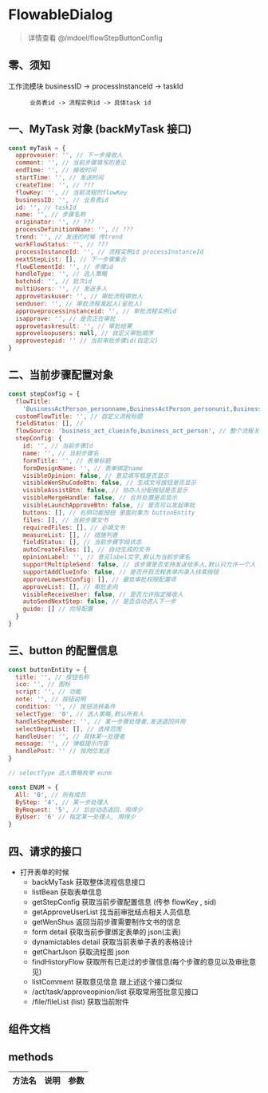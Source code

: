 # FlowableDialog

> 详情查看 @/mdoel/flowStepButtonConfig

## 零、须知

工作流模块 businessID -> processInstanceId -> taskId

          业务表id -> 流程实例id -> 具体task id

## 一、MyTask 对象 (backMyTask 接口)

```javascript
const myTask = {
  approveuser: '', // 下一步接收人
  comment: '', // 当前步骤填写的意见
  endTime: '', // 接收时间
  startTime: '', // 发送时间
  createTime: '', // ???
  flowKey: '', // 当前流程的flowKey
  businessID: '', // 业务表id
  id: '', // taskId
  name: '', // 步骤名称
  originator: '', // ???
  processDefinitionName: '', // ???
  trend: '', // 发送的时候 传trend
  workFlowStatus: '', // ???
  processInstanceId: '', // 流程实例id processInstanceId
  nextStepList: [], // 下一步骤集合
  flowElementId: '', // 步骤id
  handleType: '', // 选人策略
  batchid: '', // 批次id
  multiUsers: '', // 发送多人
  approvetaskuser: '', // 审批流程审批人
  senduser: '', // 审批流程发起人(呈批人)
  approveprocessinstanceid: '', // 审批流程实例id
  isapprove: '', // 是否正在审批
  approvetaskresult: '', // 审批结果
  approveloopusers: null, // 自定义审批顺序
  approvestepid: '' // 当前审批步骤id(自定义)
}
```

## 二、当前步骤配置对象

```javascript
const stepConfig = {
  flowTitle:
    'BusinessActPerson_personname,BusinessActPerson_personunit,BusinessActPerson_personrank', // 流程标题
  customFlowTitle: '', // 自定义流程标题
  fieldStatus: [], //
  flowSource: 'business_act_clueinfo,business_act_person', // 整个流程关联的数据源
  stepConfig: {
    id: '', // 当前步骤Id
    name: '', // 当前步骤名
    formTitle: '', // 表单标题
    formDesignName: '', // 表单绑定name
    visibleOpinion: false, // 意见填写框是否显示
    visibleWenShuCodeBtn: false, // 生成文号按钮是否显示
    visibleAssistBtn: false, // 协办人分配按钮是否显示
    visibleMergeHandle: false, // 合并处置是否显示
    visibleLaunchApproveBtn: false, // 是否可以发起审批
    buttons: [], // 右侧功能按钮 里面对象为 buttonEntity
    files: [], // 当前步骤文书
    requiredFiles: [], // 必填文书
    measureList: [], // 措施列表
    fieldStatus: [], // 当前步骤字段状态
    autoCreateFiles: [], // 自动生成的文书
    opinionLabel: '', // 意见label文字,默认为当前步骤名
    supportMultipleSend: false, // 该步骤是否支持发送给多人,默认只允许一个人
    supportAddClueInfo: false, // 是否开启流程表单内录入线索按钮
    approveLowestConfig: [], // 最低审批权限配置项
    approveList: [], // 审批走向
    visibleReceiveUser: false, // 是否允许指定接收人
    autoSendNextStep: false, // 是否自动进入下一步
    guide: [] // 向导配置
  }
}
```

## 三、button 的配置信息

```javascript
const buttonEntity = {
  title: '', // 按钮名称
  ico: '', // 图标
  script: '', // 功能
  note: '', // 按钮说明
  condition: '', // 按钮流转条件
  selectType: '0', // 选人策略,默认所有人
  handleStepMember: '', // 某一步骤处理者,发送退回共用
  selectDeptList: [], // 选择范围
  handleUser: '', // 具体某一处理者
  message: '', // 弹框提示内容
  handlePost: '' // 按岗位发送
}

// selectType 选人策略枚举 eunm

const ENUM = {
  All: '0', // 所有成员
  ByStep: '4', // 某一步处理人
  ByRequest: '5', // 后台动态返回，用得少
  ByUser: '6' // 指定某一处理人, 用得少
}
```

## 四、请求的接口

- 打开表单的时候
  - backMyTask 获取整体流程信息接口
  - listBean 获取表单信息
  - getStepConfig 获取当前步骤配置信息 (传参 flowKey , sid)
  - getApproveUserList 找当前审批结点相关人员信息
  - getWenShus 返回当前步骤需要制作文书的信息
  - form detail 获取当前步骤绑定表单的 json(主表)
  - dynamictables detail 获取当前表单子表的表格设计
  - getChartJson 获取流程图 json
  - findHistoryFlow 获取所有已走过的步骤信息(每个步骤的意见以及审批意见)
  - listComment 获取意见信息 跟上述这个接口类似
  - /act/task/approveopinion/list 获取常用签批意见接口
  - /file/fileList (list) 获取当前附件

## 组件文档

## methods

| 方法名 | 说明 | 参数 |
| :----: | :--: | :--: |

